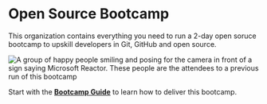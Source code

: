 # Open Source Bootcamp

This organization contains everything you need to run a 2-day open soruce bootcamp to upskill developers in Git, GitHub and open source.

![A group of happy people smiling and posing for the camera in front of a sign saying Microsoft Reactor. These people are the attendees to a previous run of this bootcamp](https://github.com/open-source-bootcamp/bootcamp-guide/raw/main/img/reactor-bootcamp-aug-2022.jpeg)

Start with the [**Bootcamp Guide**](https://GitHub.com/open-source-bootcamp/bootcamp-guide) to learn how to deliver this bootcamp.
